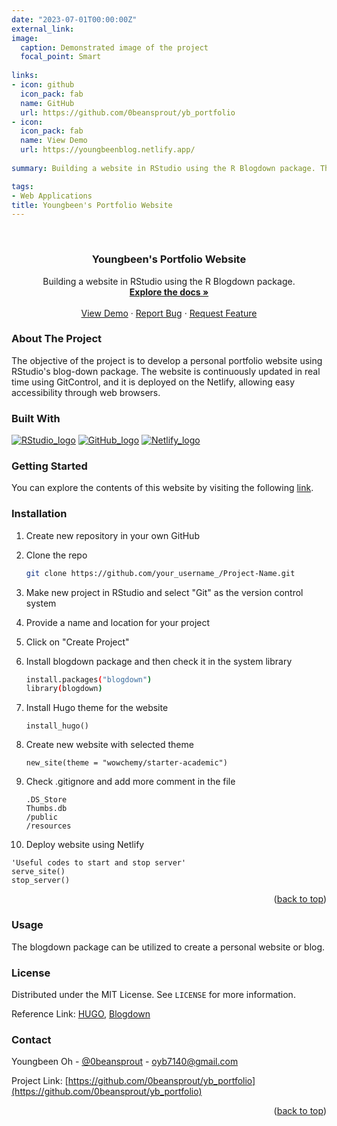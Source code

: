 ```yaml
---
date: "2023-07-01T00:00:00Z"
external_link: 
image:
  caption: Demonstrated image of the project
  focal_point: Smart
  
links:
- icon: github
  icon_pack: fab
  name: GitHub
  url: https://github.com/0beansprout/yb_portfolio
- icon:
  icon_pack: fab
  name: View Demo
  url: https://youngbeenblog.netlify.app/
  
summary: Building a website in RStudio using the R Blogdown package. This website serves as a demonstration of the project.

tags:
- Web Applications
title: Youngbeen's Portfolio Website
---
```

<a name="readme-top"></a>
<!--
*** Thanks for checking out the Best-README-Template. If you have a suggestion
*** that would make this better, please fork the repo and create a pull request
*** or simply open an issue with the tag "enhancement".
*** Don't forget to give the project a star!
*** Thanks again! Now go create something AMAZING! :D
-->



<!-- PROJECT SHIELDS -->
<!--
*** I'm using markdown "reference style" links for readability.
*** Reference links are enclosed in brackets [ ] instead of parentheses ( ).
*** See the bottom of this document for the declaration of the reference variables
*** for contributors-url, forks-url, etc. This is an optional, concise syntax you may use.
*** https://www.markdownguide.org/basic-syntax/#reference-style-links

[![Contributors][contributors-shield]][contributors-url] [![Forks][forks-shield]][forks-url] [![Stargazers][stars-shield]][stars-url] [![Issues][issues-shield]][issues-url] [![MIT License][license-shield]][license-url] [![LinkedIn][linkedin-shield]][linkedin-url]
-->


<!-- PROJECT LOGO -->
<br />
<div align="center">
  <!-- <a href="https://github.com/0beansprout/yb_portfolio">
    <img src="images/logo.png" alt="Logo" width="80" height="80">
  </a> -->

  <h3 align="center">Youngbeen's Portfolio Website</h3>

  <p align="center">
    Building a website in RStudio using the R Blogdown package.
    <br />
    <a href="https://wowchemy.com/?utm_campaign=poweredby"><strong>Explore the docs »</strong></a>
    <br />
    <br />
    <a href="https://youngbeenblog.netlify.app/">View Demo</a>
    ·
    <a href="https://github.com/0beansprout/yb_portfolio/issues">Report Bug</a>
    ·
    <a href="https://github.com/0beansprout/yb_portfolio/issues">Request Feature</a>
  </p>
</div>



<!-- TABLE OF CONTENTS -->
<!-- <details>
  <summary>Table of Contents</summary>
  <ol>
    <li>
      <a href="#about-the-project">About The Project</a>
      <ul>
        <li><a href="#built-with">Built With</a></li>
      </ul>
    </li>
    <li>
      <a href="#getting-started">Getting Started</a>
      <ul>
        <li><a href="#prerequisites">Prerequisites</a></li>
        <li><a href="#installation">Installation</a></li>
      </ul>
    </li>
    <li><a href="#usage">Usage</a></li>
    <li><a href="#roadmap">Roadmap</a></li>
    <li><a href="#contributing">Contributing</a></li>
    <li><a href="#license">License</a></li>
    <li><a href="#contact">Contact</a></li>
    <li><a href="#acknowledgments">Acknowledgments</a></li>
  </ol>
</details> -->



<!-- ABOUT THE PROJECT -->
### About The Project
<!--
[![Product Name Screen Shot][product-screenshot]](https://imgur.com/wtOHuW5)
-->
The objective of the project is to develop a personal portfolio website using RStudio's blog-down package. The website is continuously updated in real time using GitControl, and it is deployed on the Netlify, allowing easy accessibility through web browsers.



<!-- <p align="right">(<a href="#readme-top">back to top</a>)</p> -->



### Built With

<!-- This section should list any major frameworks/libraries used to bootstrap your project. Leave any add-ons/plugins for the acknowledgements section. Here are a few examples. -->

[![RStudio_logo][RStudio]][RStudio-url]  [![GitHub_logo][GitHub]][GitHub-url] [![Netlify_logo][Netlify]][Netlify-url] 

<!-- <p align="right">(<a href="#readme-top">back to top</a>)</p> -->



<!-- GETTING STARTED -->
### Getting Started


You can explore the contents of this website by visiting the following [link](https://youngbeenblog.netlify.app/).



<!-- ### Prerequisites

This is an example of how to list things you need to use the software and how to install them.
* npm
  ```sh
  npm install npm@latest -g
  ``` -->


### Installation


1. Create new repository in your own GitHub
2. Clone the repo
   ```sh
   git clone https://github.com/your_username_/Project-Name.git
   ```
3. Make new project in RStudio and select "Git" as the version control system
4. Provide a name and location for your project
5. Click on "Create Project"
6. Install blogdown package and then check it in the system library
   ```sh
   install.packages("blogdown")
   library(blogdown)
   ```
7. Install Hugo theme for the website
   ```angular2html
   install_hugo()
   ```
8. Create new website with selected theme
   ```angular2html
   new_site(theme = "wowchemy/starter-academic")
   ```
   
9. Check .gitignore and add more comment in the file
   ```angular2html
   .DS_Store
   Thumbs.db
   /public
   /resources
   ```   
   
10. Deploy website using Netlify
   ```angular2html
   'Useful codes to start and stop server'
   serve_site()
   stop_server()
   ```


<p align="right">(<a href="#readme-top">back to top</a>)</p> 



<!-- USAGE EXAMPLES -->
### Usage

The blogdown package can be utilized to create a personal website or blog.




<!-- _For more examples, please refer to the [Documentation](https://example.com)_ -->

<!-- <p align="right">(<a href="#readme-top">back to top</a>)</p> -->



<!-- ROADMAP -->
<!-- ## Roadmap

- [x] Add Changelog
- [x] Add back to top links
- [ ] Add Additional Templates w/ Examples
- [ ] Add "components" document to easily copy & paste sections of the readme


See the [open issues](https://github.com/nateray42/DeCoBot/issues) for a full list of proposed features (and known issues).

<p align="right">(<a href="#readme-top">back to top</a>)</p> -->



<!-- CONTRIBUTING -->
<!-- ## Contributing

Contributions are what make the open source community such an amazing place to learn, inspire, and create. Any contributions you make are **greatly appreciated**.

If you have a suggestion that would make this better, please fork the repo and create a pull request. You can also simply open an issue with the tag "enhancement".
Don't forget to give the project a star! Thanks again!

1. Fork the Project
2. Create your Feature Branch (`git checkout -b feature/AmazingFeature`)
3. Commit your Changes (`git commit -m 'Add some AmazingFeature'`)
4. Push to the Branch (`git push origin feature/AmazingFeature`)
5. Open a Pull Request

<p align="right">(<a href="#readme-top">back to top</a>)</p> -->



<!-- LICENSE -->
### License

Distributed under the MIT License. See `LICENSE` for more information.

Reference Link: [HUGO](https://github.com/wowchemy/starter-hugo-academic), [Blogdown](https://jennysloane.netlify.app/blog/blogdown/)


<!-- <p align="right">(<a href="#readme-top">back to top</a>)</p> -->



<!-- CONTACT -->
### Contact

Youngbeen Oh - [@0beansprout](https://linkedin.com/in/youngbeen-oh) - oyb7140@gmail.com

Project Link: [https://github.com/0beansprout/yb_portfolio](https://github.com/0beansprout/yb_portfolio)



<p align="right">(<a href="#readme-top">back to top</a>)</p>



<!-- ACKNOWLEDGMENTS -->
<!-- ## Acknowledgments

Use this space to list resources you find helpful and would like to give credit to. I've included a few of my favorites to kick things off!

* [Choose an Open Source License](https://choosealicense.com)
* [GitHub Emoji Cheat Sheet](https://www.webpagefx.com/tools/emoji-cheat-sheet)
* [Malven's Flexbox Cheatsheet](https://flexbox.malven.co/)
* [Malven's Grid Cheatsheet](https://grid.malven.co/)
* [Img Shields](https://shields.io)
* [GitHub Pages](https://pages.github.com)
* [Font Awesome](https://fontawesome.com)
* [React Icons](https://react-icons.github.io/react-icons/search)

<p align="right">(<a href="#readme-top">back to top</a>)</p> -->



<!-- MARKDOWN LINKS & IMAGES -->
<!-- https://www.markdownguide.org/basic-syntax/#reference-style-links -->
[contributors-shield]: https://img.shields.io/github/contributors/0beansprout/yb_portfolio.svg?style=for-the-badge
[contributors-url]: https://github.com/0beansprout/yb_portfolio/graphs/contributors
[forks-shield]: https://img.shields.io/github/forks/0beansprout/yb_portfolio.svg?style=for-the-badge
[forks-url]: https://github.com/0beansprout/yb_portfolio/network/members
[stars-shield]: https://img.shields.io/github/stars/0beansprout/yb_portfolio.svg?style=for-the-badge
[stars-url]: https://github.com/0beansprout/yb_portfolio/stargazers
[issues-shield]: https://img.shields.io/github/issues/0beansprout/yb_portfolio.svg?style=for-the-badge
[issues-url]: https://github.com/0beansprout/yb_portfolio/issues
[license-shield]: https://img.shields.io/github/license/othneildrew/Best-README-Template.svg?style=for-the-badge
[license-url]: https://github.com/othneildrew/Best-README-Template/blob/master/LICENSE.txt
[linkedin-shield]: https://img.shields.io/badge/-LinkedIn-black.svg?style=for-the-badge&logo=linkedin&colorB=555
[linkedin-url]: https://linkedin.com/in/youngbeen-oh
[product-screenshot]: https://imgur.com/wtOHuW5.png
[Next.js]: https://img.shields.io/badge/next.js-000000?style=for-the-badge&logo=nextdotjs&logoColor=white
[Next-url]: https://nextjs.org/
[React.js]: https://img.shields.io/badge/React-20232A?style=for-the-badge&logo=react&logoColor=61DAFB
[React-url]: https://reactjs.org/
[Vue.js]: https://img.shields.io/badge/Vue.js-35495E?style=for-the-badge&logo=vuedotjs&logoColor=4FC08D
[Vue-url]: https://vuejs.org/
[Angular.io]: https://img.shields.io/badge/Angular-DD0031?style=for-the-badge&logo=angular&logoColor=white
[Angular-url]: https://angular.io/
[Svelte.dev]: https://img.shields.io/badge/Svelte-4A4A55?style=for-the-badge&logo=svelte&logoColor=FF3E00
[Svelte-url]: https://svelte.dev/
[Laravel.com]: https://img.shields.io/badge/Laravel-FF2D20?style=for-the-badge&logo=laravel&logoColor=white
[Laravel-url]: https://laravel.com
[Python]: https://img.shields.io/badge/python-3670A0?style=for-the-badge&logo=python&logoColor=ffdd54
[Python-url]: https://www.python.org/
[Jupyter Notebook]: https://img.shields.io/badge/jupyter-%23FA0F00.svg?style=for-the-badge&logo=jupyter&logoColor=white
[Jupyter-url]: https://jupyter.org/
[HTML]: https://img.shields.io/badge/HTML5-E34F26?style=for-the-badge&logo=html5&logoColor=white
[HTML-url]: https://html.com/
[CSS]: https://img.shields.io/badge/CSS3-1572B6?style=for-the-badge&logo=css3&logoColor=white
[CSS-url]: https://www.w3.org/Style/CSS/Overview.en.html#:~:text=What%20is%20CSS%3F,from%20the%20CSS%20working%20group.
[JavaScript]: https://img.shields.io/badge/JavaScript-323330?style=for-the-badge&logo=javascript&logoColor=F7DF1E
[JavaScript-url]: https://www.javascript.com/ 
[Django]: https://img.shields.io/badge/Django-092E20?style=for-the-badge&logo=django&logoColor=green
[Django-url]: https://www.djangoproject.com/
[RStudio]: https://img.shields.io/badge/RStudio-75AADB?style=for-the-badge&logo=RStudio&logoColor=white
[RStudio-url]: https://posit.co/products/open-source/rstudio/
[GitHub]: https://img.shields.io/badge/GitHub-100000?style=for-the-badge&logo=github&logoColor=white
[GitHub-url]: https://github.com/
[Netlify]: https://img.shields.io/badge/Netlify-00C7B7?style=for-the-badge&logo=netlify&logoColor=white
[Netlify-url]: https://www.netlify.com/
[usernamepassword-screenshot]: https://imgur.com/LxR5ZQy.png
[permission-screenshot-1]: https://imgur.com/lRiSrgC.png
[permission-screenshot-2]: https://imgur.com/Z2Xuu1d.png
